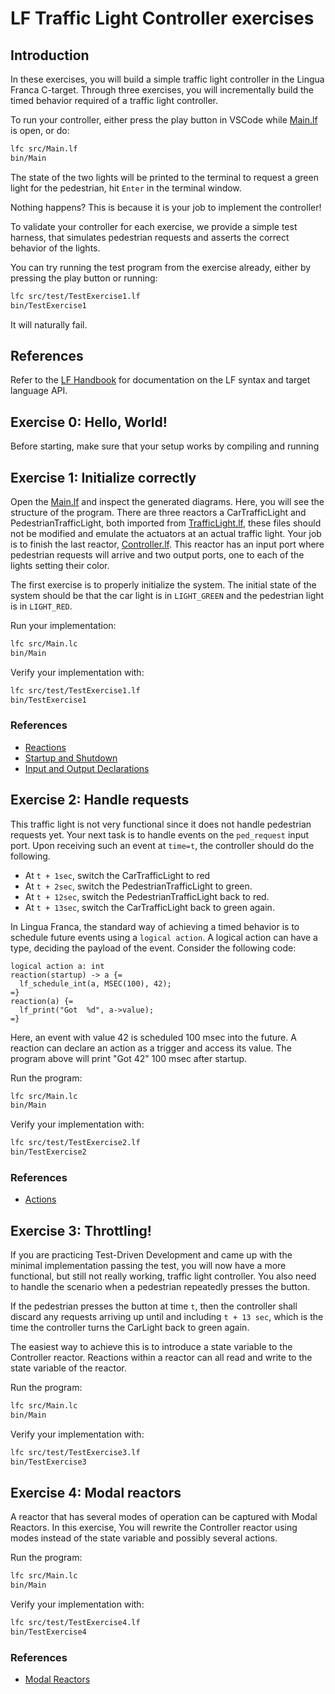 # LF Traffic Light Controller exercises

## Introduction

In these exercises, you will build a simple traffic light controller in the Lingua Franca C-target. Through three exercises, you will incrementally build the timed
behavior required of a traffic light controller.

To run your controller, either press the play button in VSCode while [Main.lf](src/Main.lf) is open, or do:
```sh
lfc src/Main.lf
bin/Main
```

The state of the two lights will be printed to the terminal to request a 
green light for the pedestrian, hit `Enter` in the terminal window.

Nothing happens? This is because it is your job to implement the controller!

To validate your controller for each exercise, we provide a simple test harness,
that simulates pedestrian requests and asserts the correct behavior of the lights.

You can try running the test program from the exercise already, either by pressing
the play button or running:

```sh
lfc src/test/TestExercise1.lf
bin/TestExercise1
```

It will naturally fail.


## References
Refer to the [LF Handbook](https://www.lf-lang.org/docs/) for documentation on
the LF syntax and target language API. 


## Exercise 0: Hello, World!
Before starting, make sure that your setup works by compiling and running 

## Exercise 1: Initialize correctly
Open the [Main.lf](src/Main.lf) and inspect the generated diagrams. Here, you will
see the structure of the program. There are three reactors 
a CarTrafficLight and PedestrianTrafficLight, both imported from [TrafficLight.lf](src/lib/TrafficLight.lf), these files
should not be modified and emulate the actuators at an actual traffic light. Your job is to finish the last reactor, [Controller.lf](src/Controller.lf). This reactor has an input port where pedestrian requests will arrive and two output ports, one to each of the lights setting their color.

The first exercise is to properly initialize the system. The initial state of the system should be that the car light is in `LIGHT_GREEN` and the pedestrian light is in `LIGHT_RED`.

Run your implementation:

```sh
lfc src/Main.lc
bin/Main
```

Verify your implementation with:

```sh
lfc src/test/TestExercise1.lf
bin/TestExercise1
```

### References
- [Reactions](https://www.lf-lang.org/docs/writing-reactors/reactions)
- [Startup and Shutdown](https://www.lf-lang.org/docs/writing-reactors/time-and-timers#startup-and-shutdown)
- [Input and Output Declarations](https://www.lf-lang.org/docs/writing-reactors/inputs-and-outputs#input-and-output-declarations)

## Exercise 2: Handle requests
This traffic light is not very functional since it does not handle pedestrian requests yet. Your next task is to
handle events on the `ped_request` input port. Upon receiving such an event at `time=t`, the controller should do the following.
- At `t + 1sec`, switch the CarTrafficLight to red
- At `t + 2sec`, switch the PedestrianTrafficLight to green.
- At `t + 12sec`, switch the PedestrianTrafficLight back to red.
- At `t + 13sec`, switch the CarTrafficLight back to green again.

In Lingua Franca, the standard way of achieving a timed behavior is to schedule future events using
a `logical action`. A logical action can have a type, deciding the payload of the event. Consider the
following code:

```
logical action a: int
reaction(startup) -> a {=
  lf_schedule_int(a, MSEC(100), 42);
=}
reaction(a) {=
  lf_print("Got  %d", a->value);
=}
```

Here, an event with value 42 is scheduled 100 msec into the future. A reaction can declare
an action as a trigger and access its value. The program above will print "Got 42" 100 msec after startup.


Run the program:
```sh
lfc src/Main.lc
bin/Main
```

Verify your implementation with:

```sh
lfc src/test/TestExercise2.lf
bin/TestExercise2
```

### References
- [Actions](https://www.lf-lang.org/docs/reference/target-language-details#actions)

## Exercise 3: Throttling!

If you are practicing Test-Driven Development and came up with the minimal implementation passing the test,
you will now have a more functional, but still not really working, traffic light controller. You also need to
handle the scenario when a pedestrian repeatedly presses the button.

If the pedestrian presses the button at time `t`, then the controller shall discard any requests arriving up until and including `t + 13 sec`, which is the time the controller turns the CarLight back to green again.  

The easiest way to achieve this is to introduce a state variable to the Controller reactor. Reactions within a reactor
can all read and write to the state variable of the reactor.

Run the program:
```sh
lfc src/Main.lc
bin/Main
```

Verify your implementation with:
```sh
lfc src/test/TestExercise3.lf
bin/TestExercise3
```

## Exercise 4: Modal reactors

A reactor that has several modes of operation can be captured with Modal Reactors. In this exercise,
You will rewrite the Controller reactor using modes instead of the state variable and possibly several actions.

Run the program:
```sh
lfc src/Main.lc
bin/Main
```

Verify your implementation with:
```sh
lfc src/test/TestExercise4.lf
bin/TestExercise4
```

### References
- [Modal Reactors](https://www.lf-lang.org/docs/writing-reactors/modal-models)
